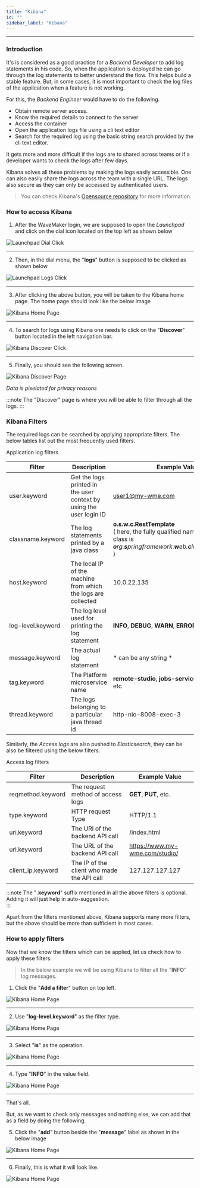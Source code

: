 ```yaml
---
title: "Kibana"
id: ""
sidebar_label: "Kibana"
---
```

---

### Introduction
It's is considered as a good practice for a *Backend Developer* to add log statements in his code. So, when the application is deployed he can go through the
log statements to better understand the flow. This helps build a stable feature. But, in some cases, it is most important to check the log files of the application when a feature is not working.

For this, the *Backend Engineer* would have to do the following.

- Obtain remote server access.
- Know the required details to connect to the server
- Access the container
- Open the application logs file using a cli text editor
- Search for the required log using the basic string search provided by the cli text editor.  

It gets more and more difficult if the logs are to shared across teams or if a developer wants to check the logs after few days.   
 
Kibana solves all these problems by making the logs easily accessible. One can also easily share the logs across the team with a single URL. The logs also
 secure as they can only be accessed by authenticated users.
 
> You can check Kibana's [Opensource repository](https://github.com/elastic/kibana) for more information.  

### How to access Kibana

1) After the WaveMaker login, we are supposed to open the *Launchpad* and click on the dial icon located on the top left as shown below

![Launchpad Dial Click](/learn/assets/wme-setup/wme-observability/kibana/launchpad-dial-open.png)

---

2) Then, in the dial menu, the "**logs**" button is supposed to be clicked as shown below

![Launchpad Logs Click](/learn/assets/wme-setup/wme-observability/kibana/launchpad-logs-click.png)

---

3) After clicking the above button, you will be taken to the Kibana home page. The home page should look like the below image

![Kibana Home Page](/learn/assets/wme-setup/wme-observability/kibana/kibana-home.png)

---

4) To search for logs using Kibana one needs to click on the "**Discover**" button located in the left navigation bar.

![Kibana Discover Click](/learn/assets/wme-setup/wme-observability/kibana/kibana-discover-click.png)

---

5) Finally, you should see the following screen.

![Kibana Discover Page](/learn/assets/wme-setup/wme-observability/kibana/kibana-discover-open.png)

*Data is pixelated for privacy reasons*

:::note
 The "Discover" page is where you will be able to filter through all the logs. 
:::

### Kibana Filters

The required logs can be searched by applying appropriate filters. The below tables list out the most frequently used filters.  

Application log filters

| Filter      | Description | Example Value |
| ----------- | ----------- | ------------- |
| user.keyword | Get the logs printed in the user context by using the user login ID  | user1@my-wme.com | 
| classname.keyword | The log statements printed by a java class  | **o.s.w.c.RestTemplate** <br/>( here, the fully qualified name is of the java class is ***o**rg.**s**pringframework.**w**eb.**c**lient.RestTemplate* ) | 
| host.keyword | The local IP of the machine from which the logs are collected | 10.0.22.135 |
| log-level.keyword | The log level used for printing the log statement | **INFO**, **DEBUG**, **WARN**, **ERROR** |
| message.keyword | The actual log statement | * can be any string *  |
| tag.keyword | The Platform microservice name | **remote-studio**, **jobs-service** , **jobs-worker**, etc
| thread.keyword | The logs belonging to a particular java thread id  | http-nio-8008-exec-3 |

Similarly, the *Access logs* are also pushed to *Elasticsearch*, they can be also be filtered using the below filters. 

Access log filters

| Filter      | Description | Example Value |
| ----------- | ----------- | ------------- |
| reqmethod.keyword | The request method of access logs | **GET**, **PUT**, etc. |
| type.keyword | HTTP request Type | HTTP/1.1 |
| uri.keyword | The URI of the backend API call | /index.html |
| url.keyword | The URL of the backend API call | https://www.my-wme.com/studio/ |
| client_ip.keyword | The IP of the client who made the API call | 127.127.127.127 |

:::note
The "**.keyword**" suffix mentioned in all the above filters is optional. Adding it will just help in auto-suggestion.   
:::

Apart from the filters mentioned above, Kibana supports many more filters, but the above should be more than sufficient in most cases.  

### How to apply filters

Now that we know the filters which can be applied, let us check how to apply these filters.

> In the below example we will be using Kibana to filter all the "**INFO**" log messages.   

1) Click the "**Add a filter**" button on top left.

![Kibana Home Page](/learn/assets/wme-setup/wme-observability/kibana/kibana-add-filter-clicked.png)

--- 

2) Use "**log-level.keyword**" as the filter type.

![Kibana Home Page](/learn/assets/wme-setup/wme-observability/kibana/kibana-filter-name-type.png)

---

3) Select "**is**" as the operation.

![Kibana Home Page](/learn/assets/wme-setup/wme-observability/kibana/kibana-filter-operation-select.png)

---

4) Type "**INFO**" in the value field.

![Kibana Home Page](/learn/assets/wme-setup/wme-observability/kibana/kibana-filter-value.png)

---

That's all.

But, as we want to check only messages and nothing else, we can add that as a field by doing the following. 

5) Click the "**add**" button beside the "**message**" label as shown in the below image 

![Kibana Home Page](/learn/assets/wme-setup/wme-observability/kibana/kibana-message-field-add.png)

---

6) Finally, this is what it will look like. 

![Kibana Home Page](/learn/assets/wme-setup/wme-observability/kibana/kibana-final.png)


